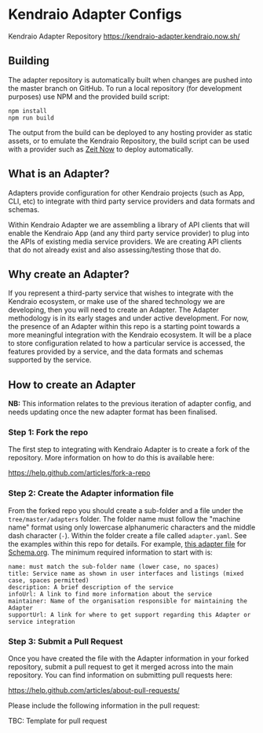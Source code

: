 # Kendraio Adapter Configs

Kendraio Adapter Repository
https://kendraio-adapter.kendraio.now.sh/

## Building

The adapter repository is automatically built when changes are pushed into the master branch on GitHub.
To run a local repository (for development purposes) use NPM and the provided build script:

    npm install
    npm run build

The output from the build can be deployed to any hosting provider as static assets, or
to emulate the Kendraio Repository, the build script can be used with a provider such as 
[Zeit Now](https://now.sh) to deploy automatically. 

## What is an Adapter?

Adapters provide configuration for other Kendraio projects (such as App, CLI, etc) to integrate with third party service providers and data formats and schemas. 

Within Kendraio Adapter we are assembling a library of API clients that will enable the Kendraio App (and any third party service provider) to plug into the APIs of existing media service providers. We are creating API clients that do not already exist and also assessing/testing those that do. 

## Why create an Adapter?

If you represent a third-party service that wishes to integrate with the Kendraio ecosystem, or make use of the shared technology we are developing, then you will need to create an Adapter. 
The Adapter methodology is in its early stages and under active development. For now, the presence of an Adapter within this repo is a starting point towards a more meaningful integration with the Kendraio ecosystem. It will be a place to store configuration related to how a particular service is accessed, the features provided by a service, and the data formats and schemas supported by the service.

## How to create an Adapter

**NB:** This information relates to the previous iteration of adapter config, and needs updating once the new adapter
format has been finalised.

### Step 1: Fork the repo

The first step to integrating with Kendraio Adapter is to create a fork of the repository. More information on how to do this is available here:

https://help.github.com/articles/fork-a-repo

### Step 2: Create the Adapter information file

From the forked repo you should create a sub-folder and a file under the `tree/master/adapters` folder. The folder name must follow the "machine name" format using only lowercase alphanumeric characters and the middle dash character (`-`). 
Within the folder create a file called `adapter.yaml`. See the examples within this repo for details. For example, [this adapter file](https://github.com/kendraio/kendraio-adapter/blob/master/adapters/schema/adapter.yaml) for [Schema.org](http://schema.org). The minimum required information to start with is:

    name: must match the sub-folder name (lower case, no spaces)
    title: Service name as shown in user interfaces and listings (mixed case, spaces permitted)
    description: A brief description of the service
    infoUrl: A link to find more information about the service
    maintainer: Name of the organisation responsible for maintaining the Adapter
    supportUrl: A link for where to get support regarding this Adapter or service integration

### Step 3: Submit a Pull Request

Once you have created the file with the Adapter information in your forked repository, submit a pull request to get it merged across into the main repository. You can find information on submitting pull requests here:

https://help.github.com/articles/about-pull-requests/

Please include the following information in the pull request:

TBC: Template for pull request
